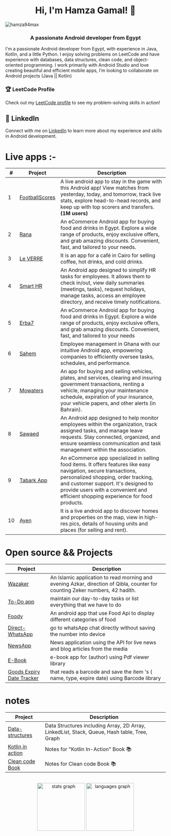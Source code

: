 
<h1 align="center">Hi, I'm Hamza Gamal! 👋</h1>

<p align="left"> <img src="https://komarev.com/ghpvc/?username=hamza94max&label=Profile%20views&color=0e75b6&style=flat" alt="hamza94max" /> </p>

###
<h3 align="center">A passionate Android developer from Egypt</h3>

<p align="left">I'm a passionate Android developer from Egypt, with experience in Java, Kotlin, and a little Python. I enjoy solving problems on LeetCode and have experience with databases, data structures, clean code, and object-oriented programming. I work primarily with Android Studio and love creating beautiful and efficient mobile apps, I’m looking to collaborate on Android projects (Java || Kotlin)</p>



<h3 align="left">🏆 LeetCode Profile</h3>

Check out my [LeetCode profile](https://leetcode.com/hamza94/) to see my problem-solving skills in action!



## 🔗 LinkedIn
Connect with me on [LinkedIn](https://www.linkedin.com/in/hamza-khalifa-50ba21176/) to learn more about my experience and skills in Android development.
<br>

# Live apps :-

| #  | Project        | Description |
| ---| ---            | --- |
| 1  | [FootballScores](https://github.com/hamza94max/FootballScores) | A live android app to stay in the game with this Android app! View matches from yesterday, today, and tomorrow, track live stats, explore head-to-head records, and keep up with top scorers and transfers. **(1M users)**
| 2  | [Rana](https://play.google.com/store/apps/details?id=com.rna.rna) | An eCommerce Android app for buying food and drinks in Egypt. Explore a wide range of products, enjoy exclusive offers, and grab amazing discounts. Convenient, fast, and tailored to your needs. |
| 3  | [Le VERRE](https://play.google.com/store/apps/details?id=com.scheme.leverre&hl=en) | It is an app for a café in Cairo for selling coffee, hot drinks, and cold drinks. |
| 4  | [Smart HR](https://play.google.com/store/apps/details?id=com.scheme.leverrehr&hl=en) | An Android app designed to simplify HR tasks for employees. It allows them to check in/out, view daily summaries (meetings, tasks), request holidays, manage tasks, access an employee directory, and receive timely notifications. |
| 5  | [Erba7](https://play.google.com/store/apps/details?id=com.erba7.erbah) | An eCommerce Android app for buying food and drinks in Egypt. Explore a wide range of products, enjoy exclusive offers, and grab amazing discounts. Convenient, fast, and tailored to your needs |
| 6  | [Sahem](https://play.google.com/store/apps/details?id=com.SchemeCode.zadhr&hl=en_US) | Employee management in Ghana with our intuitive Android app, empowering companies to efficiently oversee tasks, schedules, and performance. |
| 7  | [Mowaters](https://play.google.com/store/apps/details?id=com.sceamcode.mawatery&hl=en) | An app for buying and selling vehicles, plates, and services, clearing and insuring government transactions, renting a vehicle, managing your maintenance schedule, expiration of your insurance, your vehicle papers, and other alerts (in Bahrain). |
| 8  | [Sawaed](https://play.google.com/store/apps/details?id=com.scheme.taskSystem) | An Android app designed to help monitor employees within the organization, track assigned tasks, and manage leave requests. Stay connected, organized, and ensure seamless communication and task management within the association. |
| 9 | [Tabark App](https://play.google.com/store/apps/details?id=com.scheme.tabark&hl=en_US) | An eCommerce app specialized in selling food items. It offers features like easy navigation, secure transactions, personalized shopping, order tracking, and customer support. It's designed to provide users with a convenient and efficient shopping experience for food products. |
| 10  | [Ayen](https://github.com/hamza94max/Ayen) | It is a live android app to discover homes and properties on the map, view in high-res pics, details of housing units and places (for selling and rent). |


# Open source && Projects
| Project        | Description |
| ---            | --- |
| [Wazaker](https://github.com/hamza94max/Wazaker) | An Islamic application to read morning and evening Azkar, direction of Qibla, counter for counting Zeker numbers, 42 hadith. |
| [To-Do app](https://github.com/hamza94max/To-Do-App) | maintain our day-to-day tasks or list everything that we have to do |
|[Foody](https://github.com/hamza94max/Foody)| An android app that use Food Api to display different categories of food|
|[Direct-WhatsApp](https://github.com/hamza94max/Direct-WhatsApp)| go to whatsApp chat directly without saving the number into device|
|[NewsApp](https://github.com/hamza94max/NewsApp)| News application using the API for live news and blog articles from the media|
|[E-Book](https://github.com/hamza94max/e-book-)| e-book app for (author) using Pdf viewer library|
|[Goods Expiry Date Tracker](https://github.com/hamza94max/BarCode)|  that reads a barcode and save the item 's ( name, type, expire date) using Barcode library|
  

# notes
| Project        | Description |
| ---            | --- |
| [Data-structures](https://github.com/hamza94max/Data-structures)  | Data Structures including Array, 2D Array, LinkedList, Stack, Queue, Hash table, Tree, Graph |
| [Kotlin in action ](https://github.com/hamza94max/Kotlin-In-Action-Book-) | Notes for "Kotlin In-Action" Book 📚
| [Clean code Book](https://github.com/hamza94max/Clean-Code-) | Notes for Clean code Book  📚



<br> 

<div align="center">
  <img src="https://github-readme-stats.vercel.app/api?hide_title=false&hide_rank=false&show_icons=true&include_all_commits=true&count_private=true&disable_animations=false&theme=dracula&locale=en&hide_border=false&username=hamza94max" height="150" alt="stats graph"  />
  <img src="https://github-readme-stats.vercel.app/api/top-langs?locale=en&hide_title=false&layout=compact&card_width=320&langs_count=5&theme=dracula&hide_border=false&username=hamza94max" height="150" alt="languages graph"  />
</div>

